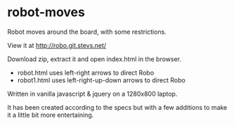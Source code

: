 # robot-moves
Robot moves around the board, with some restrictions.

View it at http://robo.git.stevs.net/

Download zip, extract it and open index.html in the browser.
  * robot.html uses left-right arrows to direct Robo
  * robot1.html uses left-right-up-down arrows to direct Robo

Written in vanilla javascript & jquery on a 1280x800 laptop.

It has been created according to the specs but with a few additions to make it a little bit more entertaining.
